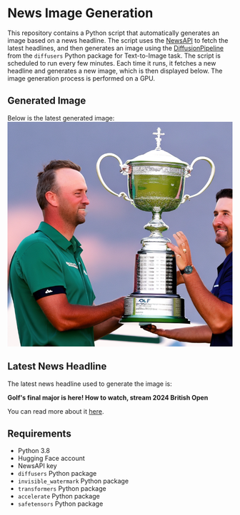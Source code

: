 # News Image Generation
This repository contains a Python script that automatically generates an image based on a news headline. The script uses the [NewsAPI](https://newsapi.org/) to fetch the latest headlines, and then generates an image using the [DiffusionPipeline](https://github.com/huggingface/diffusers) from the `diffusers` Python package for Text-to-Image task.
The script is scheduled to run every few minutes. Each time it runs, it fetches a new headline and generates a new image, which is then displayed below. The image generation process is performed on a GPU.

## Generated Image
Below is the latest generated image:
![Generated Image](image.png)

## Latest News Headline
The latest news headline used to generate the image is:

**Golf's final major is here! How to watch, stream 2024 British Open**

You can read more about it [here](https://news.google.com/rss/articles/CBMiaWh0dHBzOi8vd3d3LnVzYXRvZGF5LmNvbS9zdG9yeS9zcG9ydHMvZ29sZi8yMDI0LzA3LzE3L2hvdy10by13YXRjaC1icml0aXNoLW9wZW4tdHYtc3RyZWFtaW5nLzc0NDE2OTMyMDA3L9IBAA?oc=5).

## Requirements
- Python 3.8
- Hugging Face account
- NewsAPI key
- `diffusers` Python package
- `invisible_watermark` Python package
- `transformers` Python package
- `accelerate` Python package
- `safetensors` Python package
